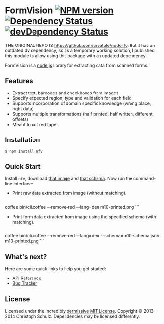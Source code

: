 # FormVision [![NPM version](https://badge.fury.io/js/nfv.png)](http://badge.fury.io/js/nfv) [![Dependency Status](https://david-dm.org/brmk/node-fv.png)](https://david-dm.org/brmk/node-fv) [![devDependency Status](https://david-dm.org/brmk/node-fv/dev-status.png)](https://david-dm.org/brmk/node-fv#info=devDependencies)

THE ORIGINAL REPO IS https://github.com/creatale/node-fv. But it has an outdated dv dependency, so as a temporary working solution, I published this module to allow using this package with an updated dependency.

FormVision is a [node.js](http://nodejs.org) library for extracting data from scanned forms.

## Features

- Extract text, barcodes and checkboxes from images
- Specify expected region, type and validation for each field
- Supports incorporation of domain specific knowledge (wrong place, right data)
- Supports multiple transformations (half printed, half written, different offsets)
- Meant to cut red tape!

## Installation

    $ npm install nfv

## Quick Start

Install `nfv`, download [that image](https://github.com/creatale/node-fv/blob/master/test/data/m10-printed.png) and [that schema](https://github.com/creatale/node-fv/blob/master/test/data/m10-schema.json). Now run the command-line interface:

- Print raw data extracted from image (without matching).
    ```
coffee bin/cli.coffee --remove-red --lang=deu m10-printed.png
    ```

- Print form data extracted from image using the specified schema (with matching).
    ```
coffee bin/cli.coffee --remove-red --lang=deu --schema=m10-schema.json m10-printed.png
    ```

## What's next?

Here are some quick links to help you get started:

- [API Reference](https://github.com/creatale/node-fv/wiki/API)
- [Bug Tracker](https://github.com/creatale/node-fv/issues)

## License

Licensed under the incredibly [permissive](http://en.wikipedia.org/wiki/Permissive_free_software_licence) [MIT License](http://creativecommons.org/licenses/MIT/). Copyright &copy; 2013-2014 Christoph Schulz.
Dependencies may be licensed differently.
